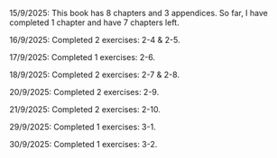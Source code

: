 15/9/2025: This book has 8 chapters and 3 appendices. So far, I have completed 1 chapter and have 7 chapters left.   

16/9/2025: Completed 2 exercises: 2-4 & 2-5.

17/9/2025: Completed 1 exercises: 2-6.

18/9/2025: Completed 2 exercises: 2-7 & 2-8.

20/9/2025: Completed 2 exercises: 2-9.

21/9/2025: Completed 2 exercises: 2-10.

29/9/2025: Completed 1 exercises: 3-1. 

30/9/2025: Completed 1 exercises: 3-2. 
